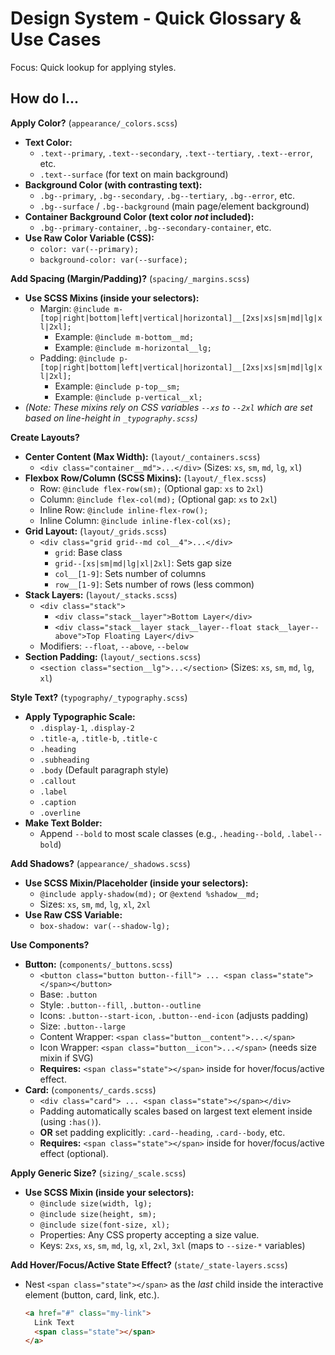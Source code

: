 # Design System - Quick Glossary & Use Cases

Focus: Quick lookup for applying styles.

## How do I...

**Apply Color?** (`appearance/_colors.scss`)

- **Text Color:**
  - `.text--primary`, `.text--secondary`, `.text--tertiary`, `.text--error`, etc.
  - `.text--surface` (for text on main background)
- **Background Color (with contrasting text):**
  - `.bg--primary`, `.bg--secondary`, `.bg--tertiary`, `.bg--error`, etc.
  - `.bg--surface` / `.bg--background` (main page/element background)
- **Container Background Color (text color _not_ included):**
  - `.bg--primary-container`, `.bg--secondary-container`, etc.
- **Use Raw Color Variable (CSS):**
  - `color: var(--primary);`
  - `background-color: var(--surface);`

**Add Spacing (Margin/Padding)?** (`spacing/_margins.scss`)

- **Use SCSS Mixins (inside your selectors):**
  - Margin: `@include m-[top|right|bottom|left|vertical|horizontal]__[2xs|xs|sm|md|lg|xl|2xl];`
    - Example: `@include m-bottom__md;`
    - Example: `@include m-horizontal__lg;`
  - Padding: `@include p-[top|right|bottom|left|vertical|horizontal]__[2xs|xs|sm|md|lg|xl|2xl];`
    - Example: `@include p-top__sm;`
    - Example: `@include p-vertical__xl;`
- _(Note: These mixins rely on CSS variables `--xs` to `--2xl` which are set based on line-height in `_typography.scss`)_

**Create Layouts?**

- **Center Content (Max Width):** (`layout/_containers.scss`)
  - `<div class="container__md">...</div>` (Sizes: `xs`, `sm`, `md`, `lg`, `xl`)
- **Flexbox Row/Column (SCSS Mixins):** (`layout/_flex.scss`)
  - Row: `@include flex-row(sm);` (Optional gap: `xs` to `2xl`)
  - Column: `@include flex-col(md);` (Optional gap: `xs` to `2xl`)
  - Inline Row: `@include inline-flex-row();`
  - Inline Column: `@include inline-flex-col(xs);`
- **Grid Layout:** (`layout/_grids.scss`)
  - `<div class="grid grid--md col__4">...</div>`
    - `grid`: Base class
    - `grid--[xs|sm|md|lg|xl|2xl]`: Sets gap size
    - `col__[1-9]`: Sets number of columns
    - `row__[1-9]`: Sets number of rows (less common)
- **Stack Layers:** (`layout/_stacks.scss`)
  - `<div class="stack">`
    - `<div class="stack__layer">Bottom Layer</div>`
    - `<div class="stack__layer stack__layer--float stack__layer--above">Top Floating Layer</div>`
  - Modifiers: `--float`, `--above`, `--below`
- **Section Padding:** (`layout/_sections.scss`)
  - `<section class="section__lg">...</section>` (Sizes: `xs`, `sm`, `md`, `lg`, `xl`)

**Style Text?** (`typography/_typography.scss`)

- **Apply Typographic Scale:**
  - `.display-1`, `.display-2`
  - `.title-a`, `.title-b`, `.title-c`
  - `.heading`
  - `.subheading`
  - `.body` (Default paragraph style)
  - `.callout`
  - `.label`
  - `.caption`
  - `.overline`
- **Make Text Bolder:**
  - Append `--bold` to most scale classes (e.g., `.heading--bold`, `.label--bold`)

**Add Shadows?** (`appearance/_shadows.scss`)

- **Use SCSS Mixin/Placeholder (inside your selectors):**
  - `@include apply-shadow(md);` or `@extend %shadow__md;`
  - Sizes: `xs`, `sm`, `md`, `lg`, `xl`, `2xl`
- **Use Raw CSS Variable:**
  - `box-shadow: var(--shadow-lg);`

**Use Components?**

- **Button:** (`components/_buttons.scss`)
  - `<button class="button button--fill"> ... <span class="state"></span></button>`
  - Base: `.button`
  - Style: `.button--fill`, `.button--outline`
  - Icons: `.button--start-icon`, `.button--end-icon` (adjusts padding)
  - Size: `.button--large`
  - Content Wrapper: `<span class="button__content">...</span>`
  - Icon Wrapper: `<span class="button__icon">...</span>` (needs size mixin if SVG)
  - **Requires:** `<span class="state"></span>` inside for hover/focus/active effect.
- **Card:** (`components/_cards.scss`)
  - `<div class="card"> ... <span class="state"></span></div>`
  - Padding automatically scales based on largest text element inside (using `:has()`).
  - **OR** set padding explicitly: `.card--heading`, `.card--body`, etc.
  - **Requires:** `<span class="state"></span>` inside for hover/focus/active effect (optional).

**Apply Generic Size?** (`sizing/_scale.scss`)

- **Use SCSS Mixin (inside your selectors):**
  - `@include size(width, lg);`
  - `@include size(height, sm);`
  - `@include size(font-size, xl);`
  - Properties: Any CSS property accepting a size value.
  - Keys: `2xs`, `xs`, `sm`, `md`, `lg`, `xl`, `2xl`, `3xl` (maps to `--size-*` variables)

**Add Hover/Focus/Active State Effect?** (`state/_state-layers.scss`)

- Nest `<span class="state"></span>` as the _last_ child inside the interactive element (button, card, link, etc.).
  ```html
  <a href="#" class="my-link">
    Link Text
    <span class="state"></span>
  </a>
  ```
